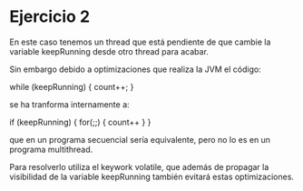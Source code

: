 Ejercicio 2
===========

En este caso tenemos un thread que está pendiente de que cambie la variable keepRunning desde otro thread para acabar.

Sin embargo debido a optimizaciones que realiza la JVM el código:

while (keepRunning) {
            count++;
}

se ha tranforma internamente a:

if (keepRunning) {
	for(;;) {
		count++
	}
}

que en un programa secuencial sería equivalente, pero no lo es en un programa multithread.

Para resolverlo utiliza el keywork volatile, que además de propagar la visibilidad de la variable keepRunning también evitará estas optimizaciones.
